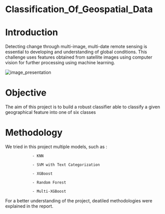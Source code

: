 # Classification_Of_Geospatial_Data

# Introduction
Detecting change through multi-image, multi-date remote sensing is essential to developing and understanding of global conditions. This challenge uses features obtained from satellite images using computer vision for further processing using machine learning.

![image_presentation](images/Image.png)


# Objective
The aim of this project is to build a robust classifier able to classify a given geographical feature into one of six classes


# Methodology
We tried in this project multiple models, such as : 
                
                - KNN
                
                - SVM with Text Categorization
                
                - XGBoost 
                
                - Random Forest
                
                - Multi-XGBoost

For a better understanding of the project, deatiled methodologies were explained in the report.
